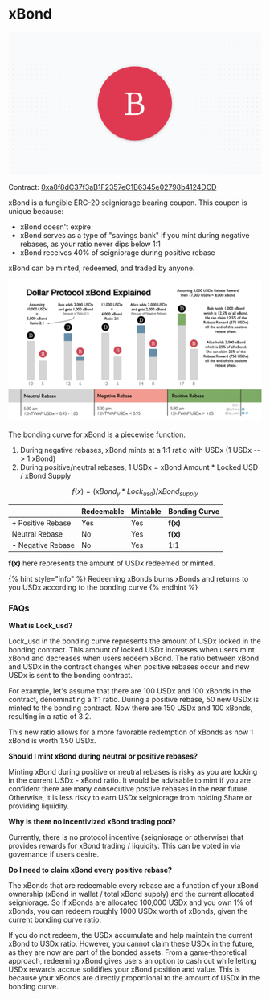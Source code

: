 # xBond

![](../.gitbook/assets/bond.png)

Contract: [0xa8f8dC37f3aB1F2357eC1B6345e02798b4124DCD](https://etherscan.io/token/0xa8f8dC37f3aB1F2357eC1B6345e02798b4124DCD)

xBond is a fungible ERC-20 seigniorage bearing coupon. This coupon is unique because:

* xBond doesn't expire
* xBond serves as a type of "savings bank" if you mint during negative rebases, as your ratio never dips below 1:1
* xBond receives 40% of seigniorage during positive rebase

xBond can be minted, redeemed, and traded by anyone.

![credit to @befranz](../.gitbook/assets/xbond.png)

The bonding curve for xBond is a piecewise function.

1. During negative rebases, xBond mints at a 1:1 ratio with USDx \(1 USDx --&gt; 1 xBond\)
2. During positive/neutral rebases, 1 USDx = xBond Amount \* Locked USD / xBond Supply

$$
f(x) = (xBond_y * Lock_{usd}) / xBond_{supply}
$$

|  | Redeemable | Mintable | Bonding Curve |
| :--- | :--- | :--- | :--- |
| **+** Positive Rebase | Yes | Yes | **f\(x\)** |
|    Neutral Rebase | No | Yes | **f\(x\)** |
| **-** Negative Rebase | No | Yes | 1:1 |

**f\(x\)** here represents the amount of USDx redeemed or minted.

{% hint style="info" %}
Redeeming xBonds burns xBonds and returns to you USDx according to the bonding curve
{% endhint %}

### FAQs

**What is Lock\_usd?**

Lock\_usd in the bonding curve represents the amount of USDx locked in the bonding contract. This amount of locked USDx increases when users mint xBond and decreases when users redeem xBond. The ratio between xBond and USDx in the contract changes when positive rebases occur and new USDx is sent to the bonding contract.

For example, let's assume that there are 100 USDx and 100 xBonds in the contract, denominating a 1:1 ratio. During a positive rebase, 50 new USDx is minted to the bonding contract. Now there are 150 USDx and 100 xBonds, resulting in a ratio of 3:2.

This new ratio allows for a more favorable redemption of xBonds as now 1 xBond is worth 1.50 USDx.

**Should I mint xBond during neutral or positive rebases?**

Minting xBond during positive or neutral rebases is risky as you are locking in the current USDx - xBond ratio. It would be advisable to mint if you are confident there are many consecutive postive rebases in the near future. Otherwise, it is less risky to earn USDx seigniorage from holding Share or providing liquidity. 

**Why is there no incentivized xBond trading pool?**

Currently, there is no protocol incentive \(seigniorage or otherwise\) that provides rewards for xBond trading / liquidity. This can be voted in via governance if users desire.

**Do I need to claim xBond every positive rebase?**

The xBonds that are redeemable every rebase are a function of your xBond ownership \(xBond in wallet / total xBond supply\) and the current allocated seigniorage. So if xBonds are allocated 100,000 USDx and you own 1% of xBonds, you can redeem roughly 1000 USDx worth of xBonds, given the current bonding curve ratio. 

If you do not redeem, the USDx accumulate and help maintain the current xBond to USDx ratio. However, you cannot claim these USDx in the future, as they are now are part of the bonded assets. From a game-theoretical approach, redeeming xBond gives users an option to cash out while letting USDx rewards accrue solidifies your xBond position and value. This is because your xBonds are directly proportional to the amount of USDx in the bonding curve.

